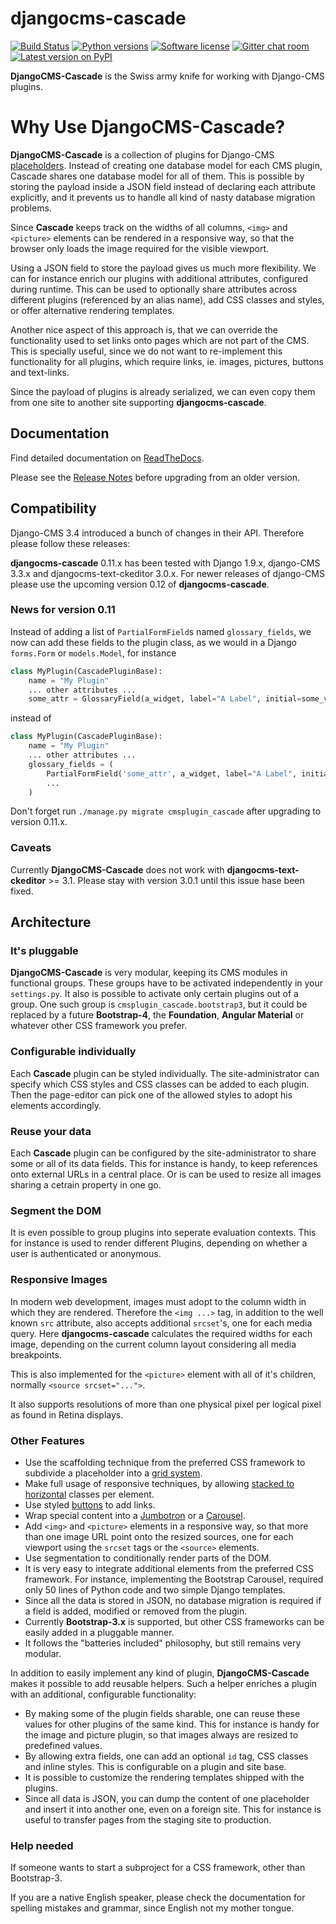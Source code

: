 djangocms-cascade
==================================================================================================================================================

[![Build Status](https://travis-ci.org/jrief/djangocms-cascade.png?branch=master)](https://travis-ci.org/jrief/djangocms-cascade)
[![Python versions](https://img.shields.io/pypi/pyversions/djangocms-cascade.svg)](https://pypi.python.org/pypi/djangocms-cascade)
[![Software license](https://img.shields.io/pypi/l/djangocms-cascade.svg)](https://github.com/jrief/djangocms-cascade/blob/master/LICENSE-MIT)
[![Gitter chat room](https://badges.gitter.im/jrief/djangocms-cascade.svg)](https://gitter.im/awesto/djangocms-cascade)
 [![Latest version on PyPI](https://img.shields.io/pypi/v/djangocms-cascade.svg)](https://pypi.python.org/pypi/djangocms-cascade)

**DjangoCMS-Cascade** is the Swiss army knife for working with Django-CMS plugins.


# Why Use DjangoCMS-Cascade?

**DjangoCMS-Cascade** is a collection of plugins for Django-CMS
[placeholders](http://docs.django-cms.org/en/develop/getting_started/tutorial.html#creating-templates).
Instead of creating one database model for each CMS plugin, Cascade shares one database model for
all of them. This is possible by storing the payload inside a JSON field instead of declaring each
attribute explicitly, and it prevents us to handle all kind of nasty database migration problems.

Since **Cascade** keeps track on the widths of all columns, ``<img>`` and ``<picture>`` elements can
be rendered in a responsive way, so that the browser only loads the image required for the visible
viewport.

Using a JSON field to store the payload gives us much more flexibility. We can for instance enrich
our plugins with additional attributes, configured during runtime. This can be used to optionally
share attributes across different plugins (referenced by an alias name), add CSS classes and styles,
or offer alternative rendering templates.

Another nice aspect of this approach is, that we can override the functionality used to set links
onto pages which are not part of the CMS. This is specially useful, since we do not want to
re-implement this functionality for all plugins, which require links, ie. images, pictures,
buttons and text-links.

Since the payload of plugins is already serialized, we can even copy them from one site to another
site supporting **djangocms-cascade**.


## Documentation

Find detailed documentation on [ReadTheDocs](http://djangocms-cascade.readthedocs.io/en/latest/).

Please see the [Release Notes](http://djangocms-cascade.readthedocs.io/en/latest/changelog.html)
before upgrading from an older version.


## Compatibility

Django-CMS 3.4 introduced a bunch of changes in their API. Therefore please follow these releases:

**djangocms-cascade** 0.11.x has been tested with Django 1.9.x, django-CMS 3.3.x and
djangocms-text-ckeditor 3.0.x. For newer releases of django-CMS please use the upcoming version
0.12 of **djangocms-cascade**.


### News for version 0.11

Instead of adding a list of ``PartialFormField``s named ``glossary_fields``, we now can add these
fields to the plugin class, as we would in a Django ``forms.Form`` or ``models.Model``, for instance

```python
class MyPlugin(CascadePluginBase):
    name = "My Plugin"
    ... other attributes ...
    some_attr = GlossaryField(a_widget, label="A Label", initial=some_value)
```

instead of

```python
class MyPlugin(CascadePluginBase):
    name = "My Plugin"
    ... other attributes ...
    glossary_fields = (
        PartialFormField('some_attr', a_widget, label="A Label", initial=some_value),
        ...
    )
```

Don't forget run ``./manage.py migrate cmsplugin_cascade`` after upgrading to version 0.11.x.


### Caveats

Currently **DjangoCMS-Cascade** does not work with **djangocms-text-ckeditor** >= 3.1. Please stay
with version 3.0.1 until this issue hase been fixed.


## Architecture

### It's pluggable

**DjangoCMS-Cascade** is very modular, keeping its CMS modules in functional groups. These groups
have to be activated independently in your ``settings.py``. It also is possible to activate only
certain plugins out of a group. One such group is ``cmsplugin_cascade.bootstrap3``, but it could be
replaced by a future **Bootstrap-4**, the **Foundation**, **Angular Material** or whatever other CSS
framework you prefer.


### Configurable individually

Each **Cascade** plugin can be styled individually. The site-administrator can specify which CSS
styles and CSS classes can be added to each plugin. Then the page-editor can pick one of the allowed
styles to adopt his elements accordingly.


### Reuse your data

Each **Cascade** plugin can be configured by the site-administrator to share some or all of its data
fields. This for instance is handy, to keep references onto external URLs in a central place. Or is
can be used to resize all images sharing a cetrain property in one go.


### Segment the DOM

It is even possible to group plugins into seperate evaluation contexts. This for instance is used to
render different Plugins, depending on whether a user is authenticated or anonymous.


### Responsive Images

In modern web development, images must adopt to the column width in which they are rendered.
Therefore the ``<img ...>`` tag, in addition to the well known ``src`` attribute, also accepts
additional ``srcset``'s, one for each media query. Here **djangocms-cascade** calculates the
required widths for each image, depending on the current column layout considering all media
breakpoints.

This is also implemented for the ``<picture>`` element with all of it's children, normally
``<source srcset="...">``.

It also supports resolutions of more than one physical pixel per logical pixel as found in Retina
displays.


### Other Features

* Use the scaffolding technique from the preferred CSS framework to subdivide a placeholder into a
  [grid system](http://getbootstrap.com/css/#grid).
* Make full usage of responsive techniques, by allowing
  [stacked to horizontal](http://getbootstrap.com/css/#grid-example-basic) classes per element.
* Use styled [buttons](http://getbootstrap.com/css/#buttons) to add links.
* Wrap special content into a [Jumbotron](http://getbootstrap.com/components/#jumbotron) or a
  [Carousel](http://getbootstrap.com/javascript/#carousel).
* Add ``<img>`` and ``<picture>`` elements in a responsive way, so that more than one image URL
  point onto the resized sources, one for each viewport using the ``srcset`` tags or the
  ``<source>`` elements.
* Use segmentation to conditionally render parts of the DOM.
* It is very easy to integrate additional elements from the preferred CSS framework. For instance,
  implementing the Bootstrap Carousel, required only 50 lines of Python code and two simple Django
  templates.
* Since all the data is stored in JSON, no database migration is required if a field is added,
  modified or removed from the plugin.
* Currently **Bootstrap-3.x** is supported, but other CSS frameworks can be easily added in a
  pluggable manner.
* It follows the "batteries included" philosophy, but still remains very modular.

In addition to easily implement any kind of plugin, **DjangoCMS-Cascade** makes it possible to add
reusable helpers. Such a helper enriches a plugin with an additional, configurable functionality:

* By making some of the plugin fields sharable, one can reuse these values for other plugins of the
  same kind. This for instance is handy for the image and picture plugin, so that images always are
  resized to predefined values.
* By allowing extra fields, one can add an optional ``id`` tag, CSS classes and inline styles. This
  is configurable on a plugin and site base.
* It is possible to customize the rendering templates shipped with the plugins.
* Since all data is JSON, you can dump the content of one placeholder and insert it into another one,
  even on a foreign site. This for instance is useful to transfer pages from the staging site to production.


### Help needed

If someone wants to start a subproject for a CSS framework, other than Bootstrap-3. 

If you are a native English speaker, please check the documentation for spelling mistakes and
grammar, since English not my mother tongue.
